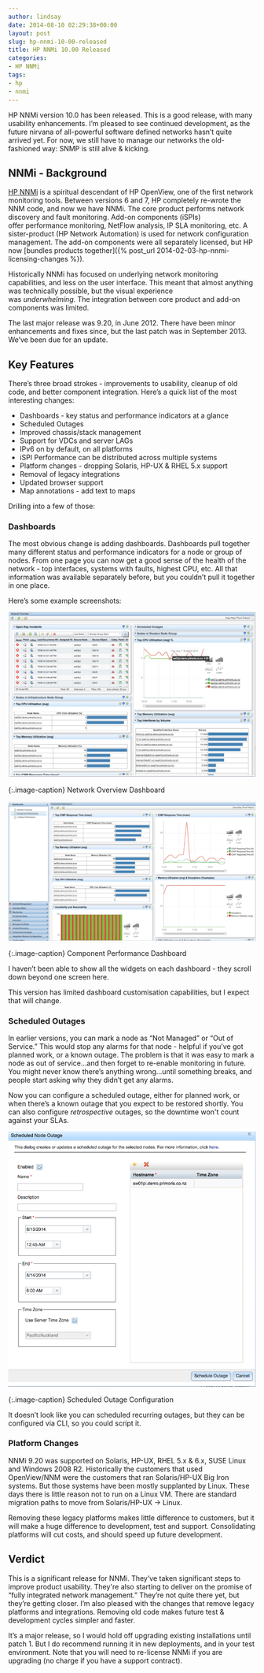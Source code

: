 ```yaml
---
author: lindsay
date: 2014-08-10 02:29:38+00:00
layout: post
slug: hp-nnmi-10-00-released
title: HP NNMi 10.00 Released
categories:
- HP NNMi
tags:
- hp
- nnmi
---
```


HP NNMi version 10.0 has been released. This is a good release, with many usability enhancements. I’m pleased to see continued development, as the future nirvana of all-powerful software defined networks hasn’t quite arrived yet. For now, we still have to manage our networks the old-fashioned way: SNMP is still alive & kicking.

## NNMi - Background

[HP NNMi](https://saas.hpe.com/en-us/software/network-node-manager-i-network-management-software) is a spiritual descendant of HP OpenView, one of the first network monitoring tools. Between versions 6 and 7, HP completely re-wrote the NNM code, and now we have NNMi. The core product performs network discovery and fault monitoring. Add-on components (iSPIs) offer performance monitoring, NetFlow analysis, IP SLA monitoring, etc. A sister-product (HP Network Automation) is used for network configuration management. The add-on components were all separately licensed, but HP now [bundles products together]({% post_url 2014-02-03-hp-nnmi-licensing-changes %}).

Historically NNMi has focused on underlying network monitoring capabilities, and less on the user interface. This meant that almost anything was technically possible, but the visual experience was _underwhelming._ The integration between core product and add-on components was limited.

The last major release was 9.20, in June 2012. There have been minor enhancements and fixes since, but the last patch was in September 2013. We’ve been due for an update.

## Key Features

There’s three broad strokes - improvements to usability, cleanup of old code, and better component integration. Here’s a quick list of the most interesting changes:

* Dashboards - key status and performance indicators at a glance
* Scheduled Outages
* Improved chassis/stack management
* Support for VDCs and server LAGs
* IPv6 on by default, on all platforms
* iSPI Performance can be distributed across multiple systems
* Platform changes - dropping Solaris, HP-UX & RHEL 5.x support
* Removal of legacy integrations
* Updated browser support
* Map annotations - add text to maps

Drilling into a few of those:

### Dashboards

The most obvious change is adding dashboards. Dashboards pull together many different status and performance indicators for a node or group of nodes. From one page you can now get a good sense of the health of the network - top interfaces, systems with faults, highest CPU, etc. All that information was available separately before, but you couldn’t pull it together in one place.

Here’s some example screenshots:

[![Network Overview Dashboard](/assets/2014/08/Network-Overview-Dashboard.png)](/assets/2014/08/Network-Overview-Dashboard.png)

{:.image-caption}
Network Overview Dashboard

[![Component Performance Dashboard](/assets/2014/08/Component-Performance-Dashboard.png)](/assets/2014/08/Component-Performance-Dashboard.png)

{:.image-caption}
Component Performance Dashboard

I haven’t been able to show all the widgets on each dashboard - they scroll down beyond one screen here.

This version has limited dashboard customisation capabilities, but I expect that will change.

### Scheduled Outages

In earlier versions, you can mark a node as “Not Managed” or “Out of Service.” This would stop any alarms for that node - helpful if you’ve got planned work, or a known outage. The problem is that it was easy to mark a node as out of service…and then forget to re-enable monitoring in future. You might never know there’s anything wrong…until something breaks, and people start asking why they didn’t get any alarms.

Now you can configure a scheduled outage, either for planned work, or when there’s a known outage that you expect to be restored shortly. You can also configure _retrospective_ outages, so the downtime won't count against your SLAs.

[![Scheduled Outage Configuration](/assets/2014/08/Schedule-Outage.png)](/assets/2014/08/Schedule-Outage.png)

{:.image-caption}
Scheduled Outage Configuration

It doesn’t look like you can scheduled recurring outages, but they can be configured via CLI, so you could script it.

### Platform Changes

NNMi 9.20 was supported on Solaris, HP-UX, RHEL 5.x & 6.x, SUSE Linux and Windows 2008 R2. Historically the customers that used OpenView/NNM were the customers that ran Solaris/HP-UX Big Iron systems. But those systems have been mostly supplanted by Linux. These days there is little reason not to run on a Linux VM. There are standard migration paths to move from Solaris/HP-UX -> Linux.

Removing these legacy platforms makes little difference to customers, but it will make a huge difference to development, test and support. Consolidating platforms will cut costs, and should speed up future development.

## Verdict

This is a significant release for NNMi. They’ve taken significant steps to improve product usability. They're also starting to deliver on the promise of “fully integrated network management.” They’re not quite there yet, but they’re getting closer. I’m also pleased with the changes that remove legacy platforms and integrations. Removing old code makes future test & development cycles simpler and faster.

It’s a major release, so I would hold off upgrading existing installations until patch 1. But I do recommend running it in new deployments, and in your test environment. Note that you will need to re-license NNMi if you are upgrading (no charge if you have a support contract).
